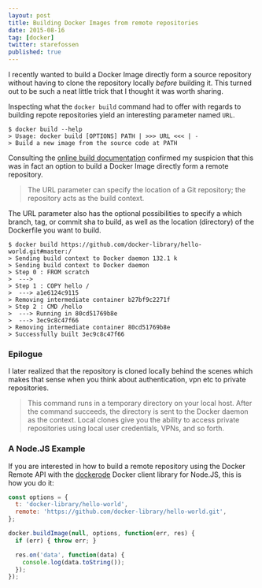 ```yaml
---
layout: post
title: Building Docker Images from remote repositories
date: 2015-08-16
tag: [docker]
twitter: starefossen
published: true
---
```


I recently wanted to build a Docker Image directly form a source repository
without having to clone the repository locally *before* building it. This turned
out to be such a neat little trick that I thought it was worth sharing.

<!--more-->

Inspecting what the `docker build` command had to offer with regards to building
repote repositories yield an interesting parameter named `URL`.

```
$ docker build --help
> Usage: docker build [OPTIONS] PATH | >>> URL <<< | -
> Build a new image from the source code at PATH
```

Consulting the [online build
documentation](http://docs.docker.com/reference/commandline/build/) confirmed my
suspicion that this was in fact an option to build a Docker Image directly form
a remote repository.

> The URL parameter can specify the location of a Git repository; the repository
> acts as the build context.

The URL parameter also has the optional possibilities to specify a which branch,
tag, or commit sha to build, as well as the location (directory) of the
Dockerfile you want to build.

```
$ docker build https://github.com/docker-library/hello-world.git#master:/
> Sending build context to Docker daemon 132.1 k
> Sending build context to Docker daemon
> Step 0 : FROM scratch
>  --->
> Step 1 : COPY hello /
>  ---> a1e6124c9115
> Removing intermediate container b27bf9c2271f
> Step 2 : CMD /hello
>  ---> Running in 80cd51769b8e
>  ---> 3ec9c8c47f66
> Removing intermediate container 80cd51769b8e
> Successfully built 3ec9c8c47f66
```

### Epilogue

I later realized that the repository is cloned locally behind the scenes which
makes that sense when you think about authentication, vpn etc to private
repositories.

> This command runs in a temporary directory on your local host. After the
> command succeeds, the directory is sent to the Docker daemon as the context.
> Local clones give you the ability to access private repositories using local
> user credentials, VPNs, and so forth.

### A Node.JS Example

If you are interested in how to build a remote repository using the Docker Remote
API with the [dockerode](https://github.com/apocas/dockerode) Docker client
library for Node.JS, this is how you do it:

```javascript
const options = {
  t: 'docker-library/hello-world',
  remote: 'https://github.com/docker-library/hello-world.git',
};

docker.buildImage(null, options, function(err, res) {
  if (err) { throw err; }

  res.on('data', function(data) {
    console.log(data.toString());
  });
});
